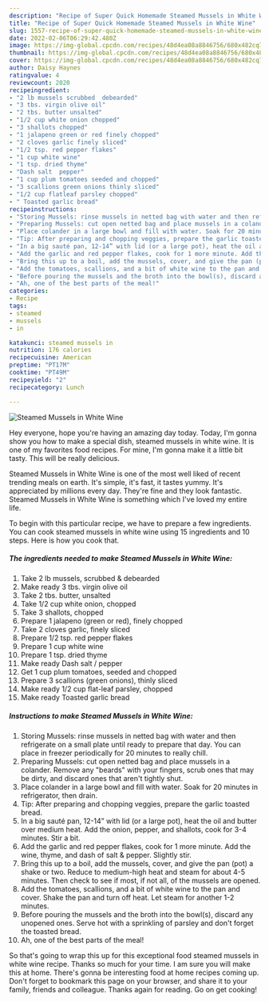 ```yaml
---
description: "Recipe of Super Quick Homemade Steamed Mussels in White Wine"
title: "Recipe of Super Quick Homemade Steamed Mussels in White Wine"
slug: 1557-recipe-of-super-quick-homemade-steamed-mussels-in-white-wine
date: 2022-02-06T06:29:42.480Z
image: https://img-global.cpcdn.com/recipes/48d4ea08a8846756/680x482cq70/steamed-mussels-in-white-wine-recipe-main-photo.jpg
thumbnail: https://img-global.cpcdn.com/recipes/48d4ea08a8846756/680x482cq70/steamed-mussels-in-white-wine-recipe-main-photo.jpg
cover: https://img-global.cpcdn.com/recipes/48d4ea08a8846756/680x482cq70/steamed-mussels-in-white-wine-recipe-main-photo.jpg
author: Daisy Haynes
ratingvalue: 4
reviewcount: 2020
recipeingredient:
- "2 lb mussels scrubbed  debearded"
- "3 tbs. virgin olive oil"
- "2 tbs. butter unsalted"
- "1/2 cup white onion chopped"
- "3 shallots chopped"
- "1 jalapeno green or red finely chopped"
- "2 cloves garlic finely sliced"
- "1/2 tsp. red pepper flakes"
- "1 cup white wine"
- "1 tsp. dried thyme"
- "Dash salt  pepper"
- "1 cup plum tomatoes seeded and chopped"
- "3 scallions green onions thinly sliced"
- "1/2 cup flatleaf parsley chopped"
- " Toasted garlic bread"
recipeinstructions:
- "Storing Mussels: rinse mussels in netted bag with water and then refrigerate on a small plate until ready to prepare that day. You can place in freezer periodically for 20 minutes to really chill."
- "Preparing Mussels: cut open netted bag and place mussels in a colander. Remove any &#34;beards&#34; with your fingers, scrub ones that may be dirty, and discard ones that aren&#39;t tightly shut."
- "Place colander in a large bowl and fill with water. Soak for 20 minutes in refrigerator, then drain."
- "Tip: After preparing and chopping veggies, prepare the garlic toasted bread."
- "In a big sauté pan, 12-14” with lid (or a large pot), heat the oil and butter over medium heat. Add the onion, pepper, and shallots, cook for 3-4 minutes. Stir a bit."
- "Add the garlic and red pepper flakes, cook for 1 more minute. Add the wine, thyme, and dash of salt &amp; pepper. Slightly stir."
- "Bring this up to a boil, add the mussels, cover, and give the pan (pot) a shake or two. Reduce to medium-high heat and steam for about 4-5 minutes. Then check to see if most, if not all, of the mussels are opened."
- "Add the tomatoes, scallions, and a bit of white wine to the pan and cover. Shake the pan and turn off heat. Let steam for another 1-2 minutes."
- "Before pouring the mussels and the broth into the bowl(s), discard any unopened ones. Serve hot with a sprinkling of parsley and don&#39;t forget the toasted bread."
- "Ah, one of the best parts of the meal!"
categories:
- Recipe
tags:
- steamed
- mussels
- in

katakunci: steamed mussels in 
nutrition: 176 calories
recipecuisine: American
preptime: "PT17M"
cooktime: "PT49M"
recipeyield: "2"
recipecategory: Lunch

---
```



![Steamed Mussels in White Wine](https://img-global.cpcdn.com/recipes/48d4ea08a8846756/680x482cq70/steamed-mussels-in-white-wine-recipe-main-photo.jpg)

Hey everyone, hope you're having an amazing day today. Today, I'm gonna show you how to make a special dish, steamed mussels in white wine. It is one of my favorites food recipes. For mine, I'm gonna make it a little bit tasty. This will be really delicious.



Steamed Mussels in White Wine is one of the most well liked of recent trending meals on earth. It's simple, it's fast, it tastes yummy. It's appreciated by millions every day. They're fine and they look fantastic. Steamed Mussels in White Wine is something which I've loved my entire life.


To begin with this particular recipe, we have to prepare a few ingredients. You can cook steamed mussels in white wine using 15 ingredients and 10 steps. Here is how you cook that.

<!--inarticleads1-->

##### The ingredients needed to make Steamed Mussels in White Wine:

1. Take 2 lb mussels, scrubbed &amp; debearded
1. Make ready 3 tbs. virgin olive oil
1. Take 2 tbs. butter, unsalted
1. Take 1/2 cup white onion, chopped
1. Take 3 shallots, chopped
1. Prepare 1 jalapeno (green or red), finely chopped
1. Take 2 cloves garlic, finely sliced
1. Prepare 1/2 tsp. red pepper flakes
1. Prepare 1 cup white wine
1. Prepare 1 tsp. dried thyme
1. Make ready Dash salt / pepper
1. Get 1 cup plum tomatoes, seeded and chopped
1. Prepare 3 scallions (green onions), thinly sliced
1. Make ready 1/2 cup flat-leaf parsley, chopped
1. Make ready  Toasted garlic bread




<!--inarticleads2-->

##### Instructions to make Steamed Mussels in White Wine:

1. Storing Mussels: rinse mussels in netted bag with water and then refrigerate on a small plate until ready to prepare that day. You can place in freezer periodically for 20 minutes to really chill.
1. Preparing Mussels: cut open netted bag and place mussels in a colander. Remove any &#34;beards&#34; with your fingers, scrub ones that may be dirty, and discard ones that aren&#39;t tightly shut.
1. Place colander in a large bowl and fill with water. Soak for 20 minutes in refrigerator, then drain.
1. Tip: After preparing and chopping veggies, prepare the garlic toasted bread.
1. In a big sauté pan, 12-14” with lid (or a large pot), heat the oil and butter over medium heat. Add the onion, pepper, and shallots, cook for 3-4 minutes. Stir a bit.
1. Add the garlic and red pepper flakes, cook for 1 more minute. Add the wine, thyme, and dash of salt &amp; pepper. Slightly stir.
1. Bring this up to a boil, add the mussels, cover, and give the pan (pot) a shake or two. Reduce to medium-high heat and steam for about 4-5 minutes. Then check to see if most, if not all, of the mussels are opened.
1. Add the tomatoes, scallions, and a bit of white wine to the pan and cover. Shake the pan and turn off heat. Let steam for another 1-2 minutes.
1. Before pouring the mussels and the broth into the bowl(s), discard any unopened ones. Serve hot with a sprinkling of parsley and don&#39;t forget the toasted bread.
1. Ah, one of the best parts of the meal!




So that's going to wrap this up for this exceptional food steamed mussels in white wine recipe. Thanks so much for your time. I am sure you will make this at home. There's gonna be interesting food at home recipes coming up. Don't forget to bookmark this page on your browser, and share it to your family, friends and colleague. Thanks again for reading. Go on get cooking!
